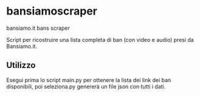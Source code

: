 # bansiamoscraper
bansiamo.it bans scraper

Script per ricostruire una lista completa di ban (con video e audio) presi da Bansiamo.it. 

## Utilizzo
Esegui prima lo script main.py per ottenere la lista dei link dei ban disponibili, poi seleziona.py genererà un file json con tutti i dati.
